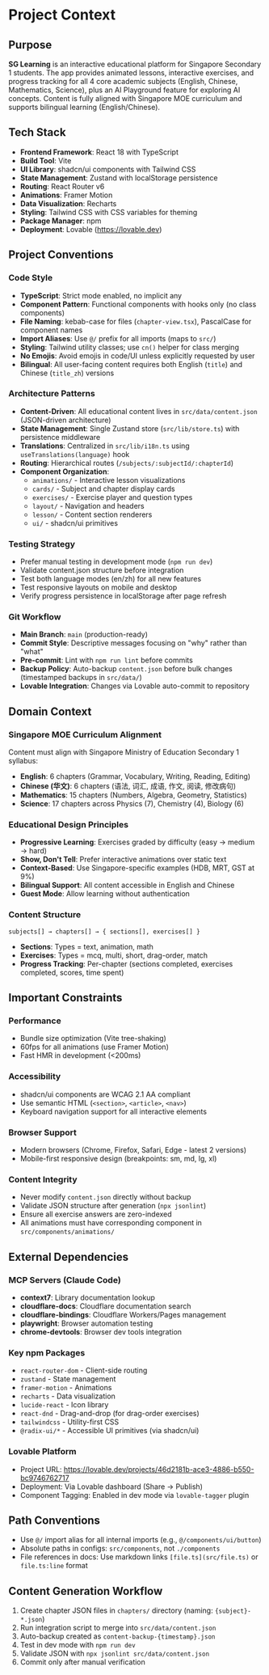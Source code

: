 # Project Context

## Purpose
**SG Learning** is an interactive educational platform for Singapore Secondary 1 students. The app provides animated lessons, interactive exercises, and progress tracking for all 4 core academic subjects (English, Chinese, Mathematics, Science), plus an AI Playground feature for exploring AI concepts. Content is fully aligned with Singapore MOE curriculum and supports bilingual learning (English/Chinese).

## Tech Stack
- **Frontend Framework**: React 18 with TypeScript
- **Build Tool**: Vite
- **UI Library**: shadcn/ui components with Tailwind CSS
- **State Management**: Zustand with localStorage persistence
- **Routing**: React Router v6
- **Animations**: Framer Motion
- **Data Visualization**: Recharts
- **Styling**: Tailwind CSS with CSS variables for theming
- **Package Manager**: npm
- **Deployment**: Lovable (https://lovable.dev)

## Project Conventions

### Code Style
- **TypeScript**: Strict mode enabled, no implicit any
- **Component Pattern**: Functional components with hooks only (no class components)
- **File Naming**: kebab-case for files (`chapter-view.tsx`), PascalCase for component names
- **Import Aliases**: Use `@/` prefix for all imports (maps to `src/`)
- **Styling**: Tailwind utility classes; use `cn()` helper for class merging
- **No Emojis**: Avoid emojis in code/UI unless explicitly requested by user
- **Bilingual**: All user-facing content requires both English (`title`) and Chinese (`title_zh`) versions

### Architecture Patterns
- **Content-Driven**: All educational content lives in `src/data/content.json` (JSON-driven architecture)
- **State Management**: Single Zustand store (`src/lib/store.ts`) with persistence middleware
- **Translations**: Centralized in `src/lib/i18n.ts` using `useTranslations(language)` hook
- **Routing**: Hierarchical routes (`/subjects/:subjectId/:chapterId`)
- **Component Organization**:
  - `animations/` - Interactive lesson visualizations
  - `cards/` - Subject and chapter display cards
  - `exercises/` - Exercise player and question types
  - `layout/` - Navigation and headers
  - `lesson/` - Content section renderers
  - `ui/` - shadcn/ui primitives

### Testing Strategy
- Prefer manual testing in development mode (`npm run dev`)
- Validate content.json structure before integration
- Test both language modes (en/zh) for all new features
- Test responsive layouts on mobile and desktop
- Verify progress persistence in localStorage after page refresh

### Git Workflow
- **Main Branch**: `main` (production-ready)
- **Commit Style**: Descriptive messages focusing on "why" rather than "what"
- **Pre-commit**: Lint with `npm run lint` before commits
- **Backup Policy**: Auto-backup `content.json` before bulk changes (timestamped backups in `src/data/`)
- **Lovable Integration**: Changes via Lovable auto-commit to repository

## Domain Context

### Singapore MOE Curriculum Alignment
Content must align with Singapore Ministry of Education Secondary 1 syllabus:
- **English**: 6 chapters (Grammar, Vocabulary, Writing, Reading, Editing)
- **Chinese (华文)**: 6 chapters (语法, 词汇, 成语, 作文, 阅读, 修改病句)
- **Mathematics**: 15 chapters (Numbers, Algebra, Geometry, Statistics)
- **Science**: 17 chapters across Physics (7), Chemistry (4), Biology (6)

### Educational Design Principles
- **Progressive Learning**: Exercises graded by difficulty (easy → medium → hard)
- **Show, Don't Tell**: Prefer interactive animations over static text
- **Context-Based**: Use Singapore-specific examples (HDB, MRT, GST at 9%)
- **Bilingual Support**: All content accessible in English and Chinese
- **Guest Mode**: Allow learning without authentication

### Content Structure
```
subjects[] → chapters[] → { sections[], exercises[] }
```
- **Sections**: Types = text, animation, math
- **Exercises**: Types = mcq, multi, short, drag-order, match
- **Progress Tracking**: Per-chapter (sections completed, exercises completed, scores, time spent)

## Important Constraints

### Performance
- Bundle size optimization (Vite tree-shaking)
- 60fps for all animations (use Framer Motion)
- Fast HMR in development (<200ms)

### Accessibility
- shadcn/ui components are WCAG 2.1 AA compliant
- Use semantic HTML (`<section>`, `<article>`, `<nav>`)
- Keyboard navigation support for all interactive elements

### Browser Support
- Modern browsers (Chrome, Firefox, Safari, Edge - latest 2 versions)
- Mobile-first responsive design (breakpoints: sm, md, lg, xl)

### Content Integrity
- Never modify `content.json` directly without backup
- Validate JSON structure after generation (`npx jsonlint`)
- Ensure all exercise answers are zero-indexed
- All animations must have corresponding component in `src/components/animations/`

## External Dependencies

### MCP Servers (Claude Code)
- **context7**: Library documentation lookup
- **cloudflare-docs**: Cloudflare documentation search
- **cloudflare-bindings**: Cloudflare Workers/Pages management
- **playwright**: Browser automation testing
- **chrome-devtools**: Browser dev tools integration

### Key npm Packages
- `react-router-dom` - Client-side routing
- `zustand` - State management
- `framer-motion` - Animations
- `recharts` - Data visualization
- `lucide-react` - Icon library
- `react-dnd` - Drag-and-drop (for drag-order exercises)
- `tailwindcss` - Utility-first CSS
- `@radix-ui/*` - Accessible UI primitives (via shadcn/ui)

### Lovable Platform
- Project URL: https://lovable.dev/projects/46d2181b-ace3-4886-b550-bc9746762717
- Deployment: Via Lovable dashboard (Share → Publish)
- Component Tagging: Enabled in dev mode via `lovable-tagger` plugin

## Path Conventions
- Use `@/` import alias for all internal imports (e.g., `@/components/ui/button`)
- Absolute paths in configs: `src/components`, not `./components`
- File references in docs: Use markdown links `[file.ts](src/file.ts)` or `file.ts:line` format

## Content Generation Workflow
1. Create chapter JSON files in `chapters/` directory (naming: `{subject}-*.json`)
2. Run integration script to merge into `src/data/content.json`
3. Auto-backup created as `content-backup-{timestamp}.json`
4. Test in dev mode with `npm run dev`
5. Validate JSON with `npx jsonlint src/data/content.json`
6. Commit only after manual verification
